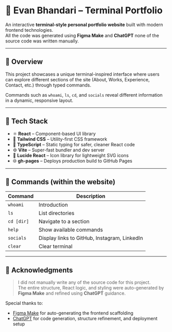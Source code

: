 # 🧠 Evan Bhandari – Terminal Portfolio

An interactive **terminal-style personal portfolio website** built with modern frontend technologies.  
All the code was generated using **Figma Make** and **ChatGPT** none of the source code was written manually.  

---

## 🚀 Overview

This project showcases a unique terminal-inspired interface where users can explore different sections of the site (About, Works, Experience, Contact, etc.) through typed commands.  

Commands such as `whoami`, `ls`, `cd`, and `socials` reveal different information in a dynamic, responsive layout.

---

## 🧩 Tech Stack

- ⚛️ **React** – Component-based UI library  
- 💨 **Tailwind CSS** – Utility-first CSS framework  
- 🧱 **TypeScript** – Static typing for safer, cleaner React code  
- ⚙️ **Vite** – Super-fast bundler and dev server  
- 🎨 **Lucide React** – Icon library for lightweight SVG icons  
- 🌐 **gh-pages** – Deploys production build to GitHub Pages  

---

## 🧭 Commands (within the website)

| Command      | Description |
|---------------|-------------|
| `whoami`      | Introduction |
| `ls`          | List directories |
| `cd [dir]`    | Navigate to a section |
| `help`        | Show available commands |
| `socials`     | Display links to GitHub, Instagram, LinkedIn |
| `clear`       | Clear terminal |

---

## 📜 Acknowledgments

> I did not manually write any of the source code for this project.  
> The entire structure, React logic, and styling were auto-generated by **Figma Make** and refined using **ChatGPT** guidance.

Special thanks to:
- [Figma Make]((https://www.figma.com/make/)) for auto-generating the frontend scaffolding  
- [ChatGPT](https://chat.openai.com/) for code generation, structure refinement, and deployment setup  
